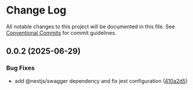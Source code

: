 # Change Log

All notable changes to this project will be documented in this file.
See [Conventional Commits](https://conventionalcommits.org) for commit guidelines.

## 0.0.2 (2025-06-29)


### Bug Fixes

* add @nestjs/swagger dependency and fix jest configuration ([410a2d5](https://github.com/future-ai/nestjs-libs/commit/410a2d5f47e1a8cedfcccec3c9789129b5b3f313))
